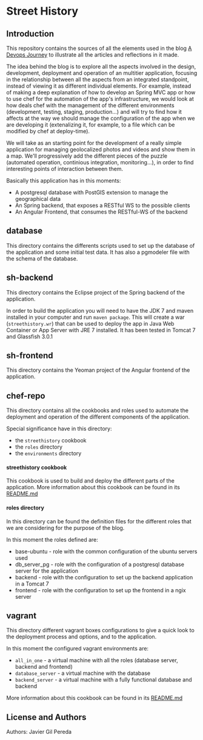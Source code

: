 Street History
==============

Introduction
------------

This repository contains the sources of all the elements used in the blog
[A Devops Journey](http://adevopsjourney.wordpress.com) to illustrate all the 
articles and reflections in it made.

The idea behind the blog is to explore all the aspects involved in the design, development,
deployment and operation of an multitier application, focusing in the relationship between 
all the aspects from an integrated standpoint, instead of viewing it as different individual
elements. For example, instead of making a deep explanation of how to develop an Spring MVC app
or how to use chef for the automation of the app's infrastructure, we would look at how deals 
chef with the management of the different environments (development, testing, staging, production...)
and will try to find how it affects at the way we should manage the configuration of the app when 
we are developing it (extenalizing it, for example, to a file which can be modified by chef at 
deploy-time).

We will take as an starting point for the development of a really simple application for managing 
geolocalized photos and videos and show them in a map. We'll progressively add the different pieces
of the puzzle (automated operation, continious integration, monitoring...), in order to find interesting
points of interaction between them.

Basically this application has in this moments:

* A postgresql database with PostGIS extension to manage the geographical data
* An Spring backend, that exposes a RESTful WS to the possible clients
* An Angular Frontend, that consumes the RESTful-WS of the backend

database
--------

This directory contains the differents scripts used to set up the database of the application and some
initial test data. It has also a pgmodeler file with the schema of the database.


sh-backend
----------

This directory contains the Eclipse project of the Spring backend of the application.

In order to build the application you will need to have the JDK 7 and maven installed in your computer and run
`maven package`. This will create a war (`streethistory.wr`) that can be used to deploy the app in Java Web 
Container or App Server with JRE 7 installed. It has been tested in Tomcat 7 and Glassfish 3.0.1

sh-frontend
-----------

This directory contains the Yeoman project of the Angular frontend of the application.

chef-repo
---------

This directory contains all the cookbooks and roles used to automate the deployment and operation of
the different components of the application.

Special significance have in this directory:

* the `streethistory` cookbook
* the `roles` directory
* the `environments` directory

#### streethistory cookbook

This cookbook is used to build and deploy the different parts of the application. More information 
about this cookbook can be found in its [README.md](https://github.com/jagilpe/streethistory/blob/master/chef-repo/README.md)

#### roles directory

In this directory can be found the definition files for the different roles that we are considering
for the purpose of the blog.

In this moment the roles defined are:

* base-ubuntu - role with the common configuration of the ubuntu servers used
* db_server_pg - role with the configuration of a postgresql database server for the application
* backend - role with the configuration to set up the backend application in a Tomcat 7
* frontend - role with the configuration to set up the frontend in a ngix server

vagrant
-------

This directory different vagrant boxes configurations to give a quick look to the deployment process and options, and
to the application.

In this moment the configured vagrant environments are:

* `all_in_one` - a virtual machine with all the roles (database server, backend and frontend)
* `database_server` - a virtual machine with the database
* `backend_server` - a virtual machine with a fully functional database and backend

More information about this cookbook can be found in its 
[README.md](https://github.com/jagilpe/streethistory/blob/master/vagrant/README.md)

License and Authors
-------------------
Authors: Javier Gil Pereda
